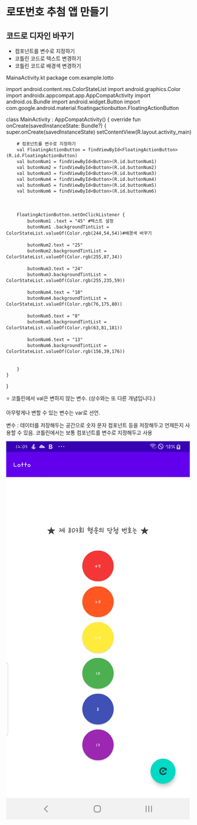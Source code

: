 # 로또번호 추첨 앱 만들기

## 코드로 디자인 바꾸기

* 컴포넌트를 변수로 지정하기
* 코틀린 코드로 텍스트 변경하기
* 코틀린 코드로 배경색 변경하기

MainaActivity.kt
package com.example.lotto

import android.content.res.ColorStateList
import android.graphics.Color
import androidx.appcompat.app.AppCompatActivity
import android.os.Bundle
import android.widget.Button
import com.google.android.material.floatingactionbutton.FloatingActionButton

class MainActivity : AppCompatActivity() {
    override fun onCreate(savedInstanceState: Bundle?) {
        super.onCreate(savedInstanceState)
        setContentView(R.layout.activity_main)
        
        # 컴포넌트를 변수로 지정하기
        val FloatingActionButton = findViewById<FloatingActionButton>(R.id.FloatingActionButton)
        val butonNum1 = findViewById<Button>(R.id.buttonNum1)
        val butonNum2 = findViewById<Button>(R.id.buttonNum2)
        val butonNum3 = findViewById<Button>(R.id.buttonNum3)
        val butonNum4 = findViewById<Button>(R.id.buttonNum4)
        val butonNum5 = findViewById<Button>(R.id.buttonNum5)
        val butonNum6 = findViewById<Button>(R.id.buttonNum6)



        FloatingActionButton.setOnClickListener {
            butonNum1 .text = "45" #텍스트 설정
            butonNum1 .backgroundTintList = ColorStateList.valueOf(Color.rgb(244,54,54))#배경색 바꾸기

            butonNum2.text = "25"
            butonNum2.backgroundTintList = ColorStateList.valueOf(Color.rgb(255,87,34))

            butonNum3.text = "24"
            butonNum3.backgroundTintList = ColorStateList.valueOf(Color.rgb(255,235,59))

            butonNum4.text = "10"
            butonNum4.backgroundTintList = ColorStateList.valueOf(Color.rgb(76,175,80))

            butonNum5.text = "8"
            butonNum5.backgroundTintList = ColorStateList.valueOf(Color.rgb(63,81,181))

            butonNum6.text = "13"
            butonNum6.backgroundTintList = ColorStateList.valueOf(Color.rgb(156,39,176))


        }
    }
}

⭐ 코틀린에서 val은 변하지 않는 변수. (상수와는 또 다른 개념입니다.)  
  
아무렇게나 변할 수 있는 변수는 var로 선언.

변수 :  데이터를 저장해두는 공간으로 숫자 문자 컴포넌트 등을 저장해두고 언제든지 사용할 수 있음. 코틀린에서는 보통 컴포넌트를 변수로 지정해두고 사용 

![](Screenshot_20210602-000327_Lotto.jpg)
